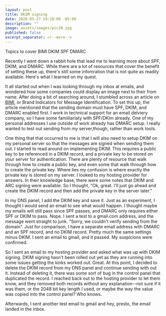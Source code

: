 ```yaml
---
layout: post
title: DKIM signing
date: 2020-05-27 19:28:00 -05:00
description: ""
image: assets/images/pic20.jpg
published: false
excerpt_separator: <!--more-->
---
```


Topics to cover
BIMI
DKIM 
SPF
DMARC

Recently I went down a rabbit hole that lead me to learning more about SPF, DKIM, and DMARC. While there are a lot of resources that cover the benefit of setting these up, there's still some infomration that is not quite as readily available. Here's what I learned on my quest. 

It all started out when I was looking through my inbox at emails, and wondered how some companies could display an image next to their from name. After doing a bit of searching around, I stumbled across an article on [BIMI](https://www.dmarcanalyzer.com/how-to-implement-bimi-record/), or Brand Indicators for Message Identification. To set this up, the article mentioned that the sending domain must have SPF, DKIM, and DMARC enabled first. I work in technical support for an email delviery company, so I have some famiiliariaty with SPF/DKIm already. One of my personal addresses I use outside of work already has DMARC setup. I really wanted to test out sending from my server,though, rather than work tools. 

One thing that that occurred to me is that I will also need to setup DKIM on my personal server so that the messages are signed when sending them out. I started to read around on implementing DKIM. This requires a public key to be referenced in a DKIM record, and a private key to be stored on your server for authentication. There are plenty of resource that walk through how to create a public key, and even some that walk through how to create the private key. Where lies my confusion is where exactly the private key is stored on my server. I looked to my hosting provider for answers. In their knowledge base, there were some notes that DKIM and ARC signing were available. So I thought, "Ok, great. I'll just go ahead and create the DKIM record and then add the private key in the server later." 

In my DNS panel, I add the DKIM key and save it. Just as an experiment, I thought I would send an email to see what would happen. I thought maybe my emails will still pass since SPF passes, and DMARC only requires either SPF or DKIM to pass. Nope. I sent a test to a gmail.com address, and the message went straight to junk. "Sorry, we couldn't verify sending from the domain". Just for comparison, I have a separate email address with DMARC and an SPF record, and no DKIM record. Pretty much the same settings minus DKIM. I sent an email to gmail, and it passed. My suspicions were confirmed. 

So I sent an email to my hosting provider and asked what was up with DKIM signing. DKIM signing hasn't been rolled out yet as they are running into some issues getting the kinks worked out. Great. At this point, I decided to delete the DKIM record from my DNS panel and continue sending with out it. Instead of deleting it, there was some sort of bug in the control panel that duplicated the record. I reached back out to the hosting provider to let them know, and they removed both records without any explanation--not sure if it was them, or the 2048 bit key length I used, or maybe the way the value was copied into the control panel? Who knows. 

Afterwards, I sent another test email to gmail and hey, presto, the email landed in the inbox. 


